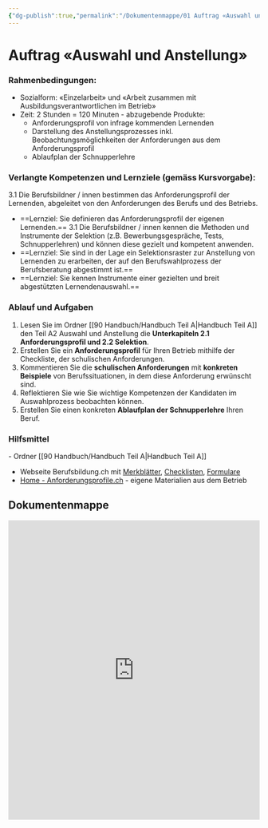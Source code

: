 ```yaml
---
{"dg-publish":true,"permalink":"/Dokumentenmappe/01 Auftrag «Auswahl und Anstellung»/"}
---
```



# Auftrag «Auswahl und Anstellung»

### Rahmenbedingungen:

- Sozialform: «Einzelarbeit» und «Arbeit zusammen mit Ausbildungsverantwortlichen im Betrieb»
- Zeit: 2 Stunden = 120 Minuten
- abzugebende Produkte:
	- Anforderungsprofil von infrage kommenden Lernenden
	- Darstellung des Anstellungsprozesses inkl. Beobachtungsmöglichkeiten der Anforderungen aus dem Anforderungsprofil
	- Ablaufplan der Schnupperlehre

### Verlangte Kompetenzen und Lernziele (gemäss Kursvorgabe):

3.1 Die Berufsbildner / innen bestimmen das Anforderungsprofil der Lernenden, abgeleitet von den Anforderungen des Berufs und des Betriebs.
- ==Lernziel: Sie definieren das Anforderungsprofil der eigenen Lernenden.==
3.1 Die Berufsbildner / innen kennen die Methoden und Instrumente der Selektion (z.B. Bewerbungsgespräche, Tests, Schnupperlehren) und können diese gezielt und kompetent anwenden.
- ==Lernziel: Sie sind in der Lage ein Selektionsraster zur Anstellung von Lernenden zu erarbeiten, der auf den Berufswahlprozess der Berufsberatung abgestimmt ist.==
- ==Lernziel: Sie kennen Instrumente einer gezielten und breit abgestützten Lernendenauswahl.==

### Ablauf und Aufgaben

1. Lesen Sie im Ordner [[90 Handbuch/Handbuch Teil A\|Handbuch Teil A]] den Teil A2 Auswahl und Anstellung die **Unterkapiteln 2.1 Anforderungsprofil und 2.2 Selektion**.
2. Erstellen Sie ein **Anforderungsprofil** für Ihren Betrieb mithilfe der Checkliste, der schulischen Anforderungen.
3. Kommentieren Sie die **schulischen Anforderungen** mit **konkreten Beispiele** von Berufssituationen, in dem diese Anforderung erwünscht sind.
4. Reflektieren Sie wie Sie wichtige Kompetenzen der Kandidaten im Auswahlprozess beobachten können.
5. Erstellen Sie einen konkreten **Ablaufplan der Schnupperlehre** Ihren Beruf.
### Hilfsmittel

- Ordner [[90 Handbuch/Handbuch Teil A\|Handbuch Teil A]]
- Webseite Berufsbildung.ch mit [Merkblätter](https://www.berufsbildung.ch/de/search?type=document&media_langcode=de&document_type=ab2c1326-d649-423e-86ea-251238836841), [Checklisten](https://www.berufsbildung.ch/de/search?type=document&media_langcode=de&document_type=5e3a7084-baf0-4d94-95e2-51a896945098), [Formulare](https://www.berufsbildung.ch/de/search?type=document&media_langcode=de&document_type=09db9584-6cea-40ef-a627-579cd9382b7f)
- [Home - Anforderungsprofile.ch](https://www.anforderungsprofile.ch/)
- eigene Materialien aus dem Betrieb

## Dokumentenmappe
<iframe src="https://bbwch-my.sharepoint.com/personal/pietro_rossi_bbw_ch/_layouts/15/Doc.aspx?sourcedoc={09810e26-7716-4a05-bc0c-15bcb7d9c0c7}&amp;action=embedview&amp;wdStartOn=3" width="100%" height="600px" frameborder="0">Dies ist ein eingebettetes <a target="_blank" href="https://office.com">Microsoft Office</a>-Dokument, unterstützt von <a target="_blank" href="https://office.com/webapps">Office</a>.</iframe>
